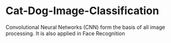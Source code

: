 # Cat-Dog-Image-Classification
Convolutional Neural Networks (CNN) form the basis of all image processing. It is also applied in Face Recognition
